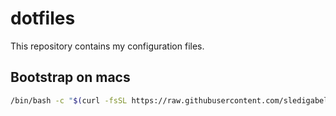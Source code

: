 # dotfiles

This repository contains my configuration files.

## Bootstrap on macs

```bash
/bin/bash -c "$(curl -fsSL https://raw.githubusercontent.com/sledigabel/dotfiles/refs/heads/main/bootstrap.sh)"
```
